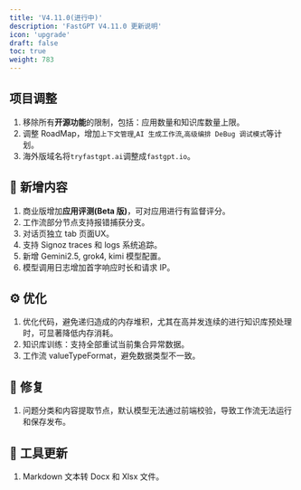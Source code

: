 ```yaml
---
title: 'V4.11.0(进行中)'
description: 'FastGPT V4.11.0 更新说明'
icon: 'upgrade'
draft: false
toc: true
weight: 783
---
```


<!-- ## 升级说明

### 1. 修改环境变量

FastGPT 商业版用户，可以增加评估相关环境变量，并在更新后，在管理端点击一次保存。

```
EVAL_CONCURRENCY=3 # 评估单节点并发数
EVAL_LINE_LIMIT=1000 # 评估文件最大行数
```

### 2. 更新镜像：

- 更新 FastGPT 镜像tag: v4.11.0
- 更新 FastGPT 商业版镜像tag: v4.11.0
- 更新 fastgpt-plugin 镜像 tag: v0.1.4
- mcp_server 无需更新
- Sandbox 无需更新
- AIProxy 无需更新 -->

## 项目调整

1. 移除所有**开源功能**的限制，包括：应用数量和知识库数量上限。
2. 调整 RoadMap，增加`上下文管理`,`AI 生成工作流`,`高级编排 DeBug 调试模式`等计划。
3. 海外版域名将`tryfastgpt.ai`调整成`fastgpt.io`。

## 🚀 新增内容

1. 商业版增加**应用评测(Beta 版)**，可对应用进行有监督评分。
2. 工作流部分节点支持报错捕获分支。
3. 对话页独立 tab 页面UX。
4. 支持 Signoz traces 和 logs 系统追踪。
5. 新增 Gemini2.5, grok4, kimi 模型配置。
6. 模型调用日志增加首字响应时长和请求 IP。
   
## ⚙️ 优化

1. 优化代码，避免递归造成的内存堆积，尤其在高并发连续的进行知识库预处理时，可显著降低内存消耗。
2. 知识库训练：支持全部重试当前集合异常数据。
3. 工作流 valueTypeFormat，避免数据类型不一致。

## 🐛 修复

1. 问题分类和内容提取节点，默认模型无法通过前端校验，导致工作流无法运行和保存发布。

## 🔨 工具更新

1. Markdown 文本转 Docx 和 Xlsx 文件。